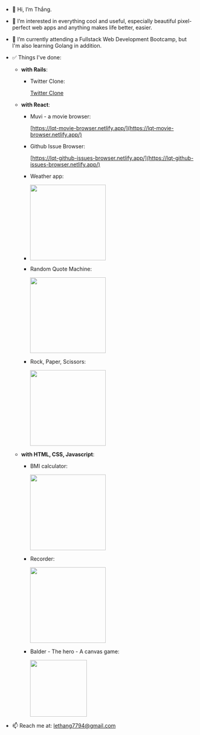 - 👋 Hi, I’m Thắng.
- 👀 I’m interested in everything cool and useful, especially beautiful pixel-perfect web apps and anything makes life better, easier.
- 🌱 I’m currently attending a Fullstack Web Development Bootcamp, but I'm also learning Golang in addition.

- ✅ Things I've done:

  - **with Rails**:

    - Twitter Clone:

      [Twitter Clone](https://rails-sample-app-7794.herokuapp.com/)

  - **with React**:

    - Muvi - a movie browser:

      [https://lqt-movie-browser.netlify.app/](https://lqt-movie-browser.netlify.app/)

    - Github Issue Browser:

      [https://lqt-github-issues-browser.netlify.app/](https://lqt-github-issues-browser.netlify.app/)

    - Weather app:
    - 
      <a href="https://lqt-weather-app.netlify.app/"><img src="http://g.recordit.co/5LBMJshNO6.gif" height="200"></a>

    - Random Quote Machine:

      <a href="https://lqt-quote-machine.netlify.app"><img src="http://g.recordit.co/spUhPRoacn.gif" height="200"></a>

    - Rock, Paper, Scissors:

      <a href="https://lqt-rps.netlify.app/"><img src="http://g.recordit.co/K0it4Dux3o.gif" height="200"></a>

  - **with HTML, CSS, Javascript**:

    - BMI calculator:

      <a href="https://balder-the-hero.netlify.app/"><img src="http://g.recordit.co/wfRyhNxcMj.gif" height="200"></a>

    - Recorder:

      <a href="https://balder-the-hero.netlify.app/"><img src="http://g.recordit.co/0jt4V7Rhy7.gif" height="200"></a>

    - Balder - The hero - A canvas game:

      <a href="https://balder-the-hero.netlify.app/"><img src="http://g.recordit.co/6Hjnk3nhUN.gif" height="150"></a>

- 📫 Reach me at: lethang7794@gmail.com
